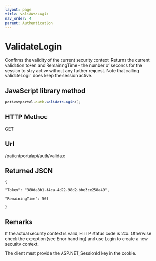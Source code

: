 ```yaml
---
layout: page
title: ValidateLogin
nav_order: 4
parent: Authentication
---
```


# ValidateLogin

Confirms the validity of the current security context. Returns the current validation token and RemainingTime - the number of seconds for the session to stay active without any further request. Note that calling validateLogin does keep the session active.

## JavaScript library method

```javascript
patientportal.auth.validateLogin();
```

## HTTP Method

GET

## ****Url****

/patientportalapi/auth/validate

## Returned JSON

```
{

"Token": "380da8b1-d4ca-4d92-98d2-bbe3ce258a49",

"RemainingTime": 569

}
```

## Remarks

If the actual security context is valid, HTTP status code is 2xx. Otherwise check the exception (see Error handling) and use Login to create a new security context.

The client must provide the ASP.NET_SessionId key in the cookie.
